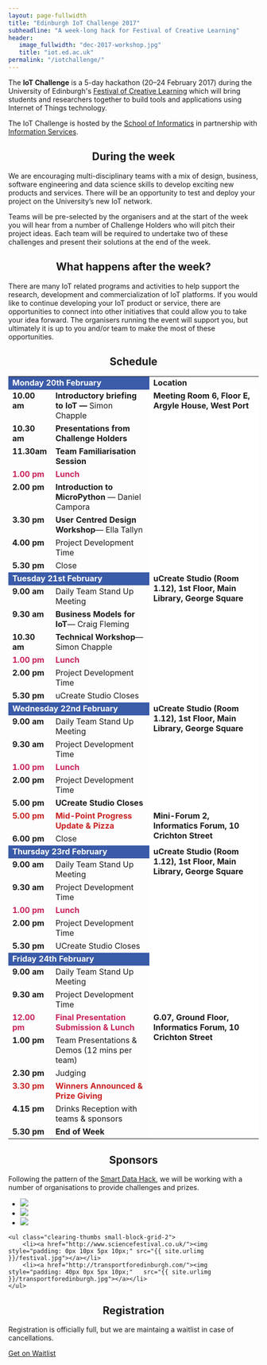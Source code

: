 ```yaml
---
layout: page-fullwidth
title: "Edinburgh IoT Challenge 2017"
subheadline: "A week-long hack for Festival of Creative Learning"
header:
   image_fullwidth: "dec-2017-workshop.jpg"
   title: "iot.ed.ac.uk"
permalink: "/iotchallenge/"
---
```


The **IoT Challenge** is a 5-day hackathon (20&ndash;24 February 2017) during the University of Edinburgh's [Festival of Creative Learning](http://www.festivalofcreativelearning.ed.ac.uk) which will bring students and researchers together to build tools and applications using Internet of Things technology.



The IoT Challenge is hosted by the [School of Informatics](http://www.ed.ac.uk/schools-departments/informatics/) in partnership with [Information Services](http://www.ed.ac.uk/information-services).


<h2 class="b30" align="center">During the week</h2>
We are encouraging multi-disciplinary teams with a mix of design, business, software engineering and data science skills to develop exciting new products and services. There will be an opportunity to test and deploy your project on the University’s new IoT network.

Teams will be pre-selected by the organisers and at the start of the week you will hear from a number of Challenge Holders who will pitch their project ideas. Each team will be required to undertake two of these challenges and present their solutions at the end of the week.

<h2 class="b30" align="center">What happens after the week?</h2>

There are many IoT related programs and activities to help support the research, development and commercialization of IoT platforms. If you would like to continue developing your IoT product or service, there are opportunities to connect into other initiatives that could allow you to take your idea forward. The organisers running the event will support you, but ultimately it is up to you and/or team to make the most of these opportunities.

<h2 align="center">Schedule</h2>

<div class="t30" align="center">

<table width="100%" cellpadding="10" cellspacing="10" border="0"> 
<tbody>
<tr>
<td style="background-color:#3a5ba8;color:#ffffff;" colspan="2" valign="top" ><b>Monday 20th February </b></td>
<td valign="top" ><b>Location </b></td>
</tr>

<tr>
<td valign="top" ><b>10.00 am </b></td>
<td valign="top" ><b>Introductory briefing to IoT &mdash; </b>Simon Chapple</td>
<td rowspan="8" valign="top" style="background-color:#ffffff;"><b>Meeting Room 6, Floor E, Argyle House, West Port</b></td>
</tr>

<tr>
<td valign="top" ><b>10.30 am </b></td>
<td valign="top" ><b>Presentations from Challenge Holders </b></td>
</tr>

<tr>
<td valign="top" ><b>11.30am </b></td>
<td valign="top" ><b>Team Familiarisation Session </b></td>
</tr>

<tr style="color:#c9205b;">
<td valign="top" ><b>1.00 pm</b></td>
<td valign="top" ><b>Lunch </b></td>
</tr>

<tr>
<td valign="top" ><b>2.00 pm </b></td>
<td valign="top" ><b>Introduction to MicroPython</b> &mdash; Daniel Campora </td>
</tr>

<tr>
<td valign="top" ><b>3.30 pm </b></td>
<td valign="top" ><b>User Centred Design Workshop</b>&mdash;  Ella Tallyn </td>
</tr>

<tr>
<td valign="top" ><b>4.00 pm </b></td>
<td valign="top" >Project Development Time</td>
</tr>

<tr>
<td valign="top" ><b>5.30 pm </b></td>
<td valign="top" >Close </td>
</tr>

<tr >
<td colspan="2" valign="top" style="background-color:#3a5ba8;color:#ffffff;"><b>Tuesday 21st February </b></td>
<td rowspan="7" valign="top" style="background-color:#ffffff;"><b>uCreate Studio (Room 1.12), 1st Floor, Main Library, George Square</b></td>
</tr>

<tr>
<td valign="top" ><b>9.00 am </b></td>
<td valign="top" >Daily Team Stand Up Meeting</td>
</tr>

<tr>
<td valign="top" ><b>9.30 am </b></td>
<td valign="top" ><b>Business Models for IoT</b>&mdash;  Craig Fleming </td>
</tr>

<tr>
<td valign="top" ><b>10.30 am </b></td>
<td valign="top" ><b>Technical Workshop</b>&mdash;  Simon Chapple </td>
</tr>

<tr style="color:#c9205b;">
<td valign="top" ><b>1.00 pm </b></td>
<td valign="top" ><b>Lunch </b></td>
</tr>

<tr>
<td valign="top" ><b>2.00 pm</b></td>
<td valign="top" >Project Development Time </td>
</tr>

<tr>
<td valign="top" ><b>5.30 pm </b></td>
<td valign="top" >uCreate Studio Closes </td>
</tr>

<tr>
<td colspan="2" valign="top" style="background-color:#3a5ba8;color:#ffffff;"><b>Wednesday 22nd February</b></td>
<td rowspan="6" valign="top" style="background-color:#ffffff;"><b>uCreate Studio (Room 1.12), 1st Floor, Main Library, George Square</b></td>
</tr>

<tr>
<td valign="top" ><b>9.00 am</b></td>
<td valign="top" >Daily Team Stand Up Meeting</td>
</tr>

<tr>
<td valign="top" ><b>9.30 am</b></td>
<td valign="top" >Project Development Time</td>
</tr>

<tr style="color:#c9205b;">
<td valign="top" ><b>1.00 pm </b></td>
<td valign="top" ><b>Lunch </b></td>
</tr>

<tr>
<td valign="top" ><b>2.00 pm</b></td>
<td valign="top" >Project Development Time</td>
</tr>

<tr>
<td valign="top" ><b>5.00 pm</b></td>
<td valign="top" ><b>UCreate Studio Closes </b></td>
</tr>

<tr>
<td valign="top" style="color:#c92020;"><b>5.00 pm </b></td>
<td valign="top" style="color:#c92020;"><b>Mid-Point Progress Update &amp; Pizza </b></td>
<td rowspan="2" valign="top" style="background-color:#ffffff;"><b>Mini-Forum 2, Informatics Forum, 10 Crichton Street</b></td>
</tr>

<tr>
<td valign="top" ><b>6.00 pm</b></td>
<td valign="top" >Close </td>
</tr>

<tr>
<td colspan="2" valign="top" style="background-color:#3a5ba8;color:#ffffff;"><b>Thursday 23rd February</b></td>
<td rowspan="9" valign="top" style="background-color:#ffffff;"><b>uCreate Studio (Room 1.12), 1st Floor, Main Library, George Square</b></td>
</tr>

<tr>
<td valign="top" ><b>9.00 am</b></td>
<td valign="top" >Daily Team Stand Up Meeting</td>
</tr>

<tr>
<td valign="top" ><b>9.30 am</b></td>
<td valign="top" >Project Development Time</td>
</tr>

<tr style="color:#c9205b;">
<td valign="top" ><b>1.00 pm </b></td>
<td valign="top" ><b>Lunch </b></td>
</tr>

<tr>
<td valign="top" ><b>2.00 pm </b></td>
<td valign="top" >Project Development Time</td>
</tr>

<tr>
<td valign="top" ><b>5.30 pm </b></td>
<td valign="top" >UCreate Studio Closes </td>
</tr>

<tr>
<td colspan="2" valign="top" style="background-color:#3a5ba8;color:#ffffff;"><b>Friday 24th February </b></td>
</tr>

<tr>
<td valign="top" ><b>9.00 am </b></td>
<td valign="top" >Daily Team Stand Up Meeting </td>
</tr>

<tr>
<td valign="top" ><b>9.30 am </b></td>
<td valign="top" >Project Development Time </td>
</tr>

<tr>
<td valign="top" style="color:#c9205b;"><b>12.00 pm</b></td>
<td valign="top" style="color:#c9205b;"><b>Final Presentation Submission &amp; Lunch</b></td>
<td rowspan="6" valign="top" style="background-color:#ffffff;"><b>G.07, Ground Floor, Informatics Forum, 10 Crichton Street </b></td>
</tr>

<tr>
<td valign="top" ><b>1.00 pm </b></td>
<td valign="top" >Team Presentations &amp; Demos (12 mins per team) </td>
</tr>

<tr>
<td valign="top" ><b>2.30 pm </b></td>
<td valign="top" >Judging </td>
</tr>

<tr style="color:#c92020;">
<td valign="top" ><b>3.30 pm </b></td>
<td valign="top" ><b>Winners Announced &amp; Prize Giving </b></td>
</tr>

<tr>
<td valign="top" ><b>4.15 pm </b></td>
<td valign="top" >Drinks Reception with teams &amp; sponsors</td>
</tr>

<tr>
<td valign="top" ><b>5.30 pm</b></td>
<td valign="top" ><b>End of Week</b></td>
</tr>
</tbody>
</table>
</div>

<h2 class="b30" align="center">Sponsors</h2>

Following the pattern of the [Smart Data Hack](http://smartdatahack.org), we will be working with a number of organisations to provide challenges and prizes.

<div class="t60">
    <ul class="clearing-thumbs small-block-grid-3" data-clearing>   
        <li><a href="https://www.pycom.io/"><img src="{{ site.urlimg }}/pycom-logo.png"></a></li>
        <li><a href="http://www.edinburgh.gov.uk/"><img src="{{ site.urlimg }}/edinburgh-city-council.png"></a></li>
        <li><a href="http://www.ed.ac.uk/information-services/"><img src="{{ site.urlimg }}/is-logo.png"></a></li>     
    </ul>

    <ul class="clearing-thumbs small-block-grid-2">   
        <li><a href="http://www.sciencefestival.co.uk/"><img style="padding: 0px 10px 5px 10px;" src="{{ site.urlimg }}/festival.jpg"></a></li>
        <li><a href="http://transportforedinburgh.com/"><img style="padding: 40px 0px 5px 10px;"   src="{{ site.urlimg }}/transportforedinburgh.jpg"></a></li>
    </ul>

</div>



<h2 class="b30" align="center">Registration</h2>

Registration is officially full, but we are maintaing a waitlist in case of cancellations.

<div class="row t30">
        <div class="small-12 text-center columns">
            <a class="button large radius" href="https://www.events.ed.ac.uk/index.cfm?event=book&scheduleId=23205" target="_blank" >
            Get on Waitlist
            </a>
        </div>
</div> 

